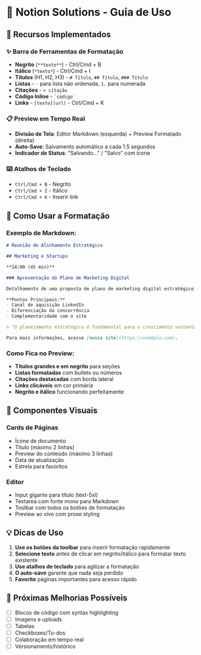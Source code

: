 # 📝 Notion Solutions - Guia de Uso

## 🎯 Recursos Implementados

### ✨ Barra de Ferramentas de Formatação
- **Negrito** (`**texto**`) - Ctrl/Cmd + B
- **Itálico** (`*texto*`) - Ctrl/Cmd + I
- **Títulos** (H1, H2, H3) - `# Título`, `## Título`, `### Título`
- **Listas** - `-` para lista não ordenada, `1.` para numerada
- **Citações** - `> citação`
- **Código Inline** - `` `código` ``
- **Links** - `[texto](url)` - Ctrl/Cmd + K

### 📋 Preview em Tempo Real
- **Divisão de Tela**: Editor Markdown (esquerda) + Preview Formatado (direita)
- **Auto-Save**: Salvamento automático a cada 1.5 segundos
- **Indicador de Status**: "Salvando..." / "Salvo" com ícone

### ⌨️ Atalhos de Teclado
- `Ctrl/Cmd + B` - Negrito
- `Ctrl/Cmd + I` - Itálico
- `Ctrl/Cmd + K` - Inserir link

## 📖 Como Usar a Formatação

### Exemplo de Markdown:
```markdown
# Reunião de Alinhamento Estratégico

## Marketing e Startups

**14:00 (45 min)**

### Apresentação do Plano de Marketing Digital

Detalhamento de uma proposta de plano de marketing digital estratégico.

**Pontos Principais:**
- Canal de aquisição LinkedIn
- Diferenciação da concorrência
- Complementaridade com o site

> "O planejamento estratégico é fundamental para o crescimento sustentável."

Para mais informações, acesse [nosso site](https://exemplo.com).
```

### Como Fica no Preview:
- **Títulos grandes e em negrito** para seções
- **Listas formatadas** com bullets ou números
- **Citações destacadas** com borda lateral
- **Links clicáveis** em cor primária
- **Negrito e itálico** funcionando perfeitamente

## 🎨 Componentes Visuais

### Cards de Páginas
- Ícone de documento
- Título (máximo 2 linhas)
- Preview do conteúdo (máximo 3 linhas)
- Data de atualização
- Estrela para favoritos

### Editor
- Input gigante para título (text-5xl)
- Textarea com fonte mono para Markdown
- Toolbar com todos os botões de formatação
- Preview ao vivo com prose styling

## 💡 Dicas de Uso

1. **Use os botões da toolbar** para inserir formatação rapidamente
2. **Selecione texto** antes de clicar em negrito/itálico para formatar texto existente
3. **Use atalhos de teclado** para agilizar a formatação
4. **O auto-save** garante que nada seja perdido
5. **Favorite** páginas importantes para acesso rápido

## 🔄 Próximas Melhorias Possíveis
- [ ] Blocos de código com syntax highlighting
- [ ] Imagens e uploads
- [ ] Tabelas
- [ ] Checkboxes/To-dos
- [ ] Colaboração em tempo real
- [ ] Versionamento/histórico
